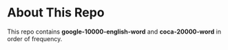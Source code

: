 About This Repo
===============

This repo contains **google-10000-english-word** and **coca-20000-word** in order of frequency.